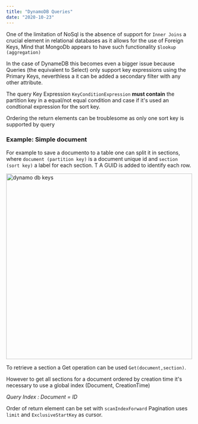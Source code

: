 ```yaml
---
title: "DynamoDB Queries"
date: "2020-10-23"
---
```


One of the limitation of NoSql is the absence of support for `Inner Joins`  a crucial element in relational databases as it allows for the use of Foreign Keys, Mind that MongoDb appears to have such functionality  `$lookup (aggregation)`

In the case of DynameDB this becomes even a bigger issue because Queries  (the equivalent to Select) only support key expressions using the Primary Keys, neverthless a it can be added a secondary filter with any other attribute.

The query Key Expression `KeyConditionExpression` **must contain** the partition key in a equal/not equal condition and case if it's used an condtional expression for the sort key.

Ordering the return elements can be troublesome as only one sort key is supported by query

### Example: Simple document
For example to save a documento to a table one can split it in sections, where `document (partition key)` is a document unique id and `section (sort key)` a label for each section. T
A GUID is added to identify each row.

<img  src="https://public.kitboga.net/www/dynamo/dynamo4.png"  alt="dynamo db keys"  width="500"/>

To retrieve a section a Get operation can be used `Get(document,section)`.

However to get all sections for a document ordered by creation time it's necessary to use a global index (Document, CreationTime)

*Query Index : Document = ID*

Order of return element can be set with `scanIndexForward`
Pagination uses `limit` and `ExclusiveStartKey` as cursor.
